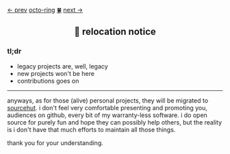 [← prev](https://octo-ring.com/p/mochaaP/prev) [octo-ring](https://octo-ring.com) [🍀](https://octo-ring.com/p/mochaaP/random) [next →](https://octo-ring.com/p/mochaaP/next)

<h2 align="center">👋 relocation notice</h2>

### tl;dr

- legacy projects are, well, legacy
- new projects won't be here
- contributions goes on

---

anyways, as for those (alive) personal projects, they
will be migrated to [sourcehut](https://sr.ht).
i don't feel very comfortable presenting and promoting
you, audiences on github, every bit of my warranty-less
software. i do open source for purely fun and hope they
can possibly help others, but the reality is i don't have
that much efforts to maintain all those things.

thank you for your understanding.
